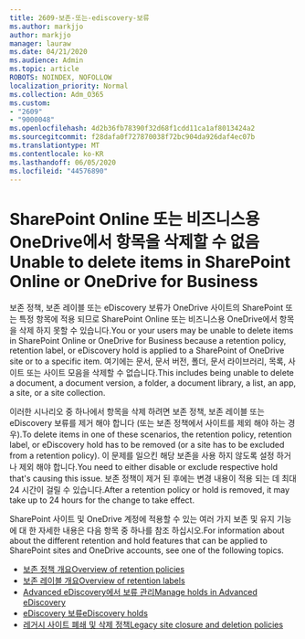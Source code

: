 ```yaml
---
title: 2609-보존-또는-ediscovery-보류
ms.author: markjjo
author: markjjo
manager: lauraw
ms.date: 04/21/2020
ms.audience: Admin
ms.topic: article
ROBOTS: NOINDEX, NOFOLLOW
localization_priority: Normal
ms.collection: Adm_O365
ms.custom:
- "2609"
- "9000048"
ms.openlocfilehash: 4d2b36fb78390f32d68f1cdd11ca1af8013424a2
ms.sourcegitcommit: f28dafa0f727870038f72bc904da926daf4ec07b
ms.translationtype: MT
ms.contentlocale: ko-KR
ms.lasthandoff: 06/05/2020
ms.locfileid: "44576890"
---
```

# <a name="unable-to-delete-items-in-sharepoint-online-or-onedrive-for-business"></a><span data-ttu-id="60d39-102">SharePoint Online 또는 비즈니스용 OneDrive에서 항목을 삭제할 수 없음</span><span class="sxs-lookup"><span data-stu-id="60d39-102">Unable to delete items in SharePoint Online or OneDrive for Business</span></span>

<span data-ttu-id="60d39-103">보존 정책, 보존 레이블 또는 eDiscovery 보류가 OneDrive 사이트의 SharePoint 또는 특정 항목에 적용 되므로 SharePoint Online 또는 비즈니스용 OneDrive에서 항목을 삭제 하지 못할 수 있습니다.</span><span class="sxs-lookup"><span data-stu-id="60d39-103">You or your users may be unable to delete items in SharePoint Online or OneDrive for Business because a retention policy, retention label, or eDiscovery hold is applied to a SharePoint of OneDrive site or to a specific item.</span></span> <span data-ttu-id="60d39-104">여기에는 문서, 문서 버전, 폴더, 문서 라이브러리, 목록, 사이트 또는 사이트 모음을 삭제할 수 없습니다.</span><span class="sxs-lookup"><span data-stu-id="60d39-104">This includes being unable to delete a document, a document version, a folder, a document library, a list, an app, a site, or a site collection.</span></span> 

<span data-ttu-id="60d39-105">이러한 시나리오 중 하나에서 항목을 삭제 하려면 보존 정책, 보존 레이블 또는 eDiscovery 보류를 제거 해야 합니다 (또는 보존 정책에서 사이트를 제외 해야 하는 경우).</span><span class="sxs-lookup"><span data-stu-id="60d39-105">To delete items in one of these scenarios, the retention policy, retention label, or eDiscovery hold has to be removed (or a site has to be excluded from a retention policy).</span></span> <span data-ttu-id="60d39-106">이 문제를 일으킨 해당 보존을 사용 하지 않도록 설정 하거나 제외 해야 합니다.</span><span class="sxs-lookup"><span data-stu-id="60d39-106">You need to either disable or exclude respective hold that's causing this issue.</span></span> <span data-ttu-id="60d39-107">보존 정책이 제거 된 후에는 변경 내용이 적용 되는 데 최대 24 시간이 걸릴 수 있습니다.</span><span class="sxs-lookup"><span data-stu-id="60d39-107">After a retention policy or hold is removed, it may take up to 24 hours for the change to take effect.</span></span> 

<span data-ttu-id="60d39-108">SharePoint 사이트 및 OneDrive 계정에 적용할 수 있는 여러 가지 보존 및 유지 기능에 대 한 자세한 내용은 다음 항목 중 하나를 참조 하십시오.</span><span class="sxs-lookup"><span data-stu-id="60d39-108">For information about about the different retention and hold features that can be applied to SharePoint sites and OneDrive accounts, see one of the following topics.</span></span>

- [<span data-ttu-id="60d39-109">보존 정책 개요</span><span class="sxs-lookup"><span data-stu-id="60d39-109">Overview of retention policies</span></span>](https://docs.microsoft.com/microsoft-365/compliance/retention-policies)
- [<span data-ttu-id="60d39-110">보존 레이블 개요</span><span class="sxs-lookup"><span data-stu-id="60d39-110">Overview of retention labels</span></span>](https://docs.microsoft.com/microsoft-365/compliance/labels)
- [<span data-ttu-id="60d39-111">Advanced eDiscovery에서 보류 관리</span><span class="sxs-lookup"><span data-stu-id="60d39-111">Manage holds in Advanced eDiscovery</span></span>](https://docs.microsoft.com/microsoft-365/compliance/managing-holds)
- [<span data-ttu-id="60d39-112">eDiscovery 보류</span><span class="sxs-lookup"><span data-stu-id="60d39-112">eDiscovery holds</span></span>](https://docs.microsoft.com/microsoft-365/compliance/ediscovery-cases#step-4-place-content-locations-on-hold)
- [<span data-ttu-id="60d39-113">레거시 사이트 폐쇄 및 삭제 정책</span><span class="sxs-lookup"><span data-stu-id="60d39-113">Legacy site closure and deletion policies</span></span>](https://support.office.com/article/Use-policies-for-site-closure-and-deletion-A8280D82-27FD-48C5-9ADF-8A5431208BA5)